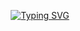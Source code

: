 <p align="center">
  <a href="https://git.io/typing-svg">
    <img src="https://readme-typing-svg.demolab.com?font=Fira+Code&weight=500&pause=1000&color=626262&center=falso&vCenter=falso&repeat=verdadeiro&random=falso&width=435&lines=Walterdes+Junior" alt="Typing SVG"
  </a>
</p>
